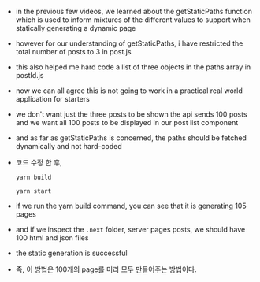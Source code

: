 - in the previous few videos, we learned about the getStaticPaths function which is used to inform mixtures of the different values to support when statically generating a dynamic page
- however for our understanding of getStaticPaths, i have restricted the total number of posts to 3 in post.js
- this also helped me hard code a list of three objects in the paths array in postId.js
- now we can all agree this is not going to work in a practical real world application for starters
- we don't want just the three posts to be shown the api sends 100 posts and we want all 100 posts to be displayed in our post list component
- and as far as getStaticPaths is concerned, the paths should be fetched dynamically and not hard-coded

- 코드 수정 한 후,
  ```
  yarn build
  
  yarn start
  ```
- if we run the yarn build command, you can see that it is generating 105 pages
- and if we inspect the `.next` folder, server pages posts, we should have 100 html and json files
- the static generation is successful
- 즉, 이 방법은 100개의 page를 미리 모두 만들어주는 방법이다.
